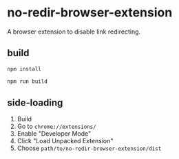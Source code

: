 # no-redir-browser-extension

A browser extension to disable link redirecting.

## build

```bash
npm install

npm run build
```

## side-loading

1. Build
2. Go to `chrome://extensions/`
3. Enable "Developer Mode"
4. Click "Load Unpacked Extension"
5. Choose `path/to/no-redir-browser-extension/dist`
